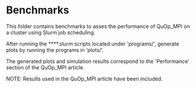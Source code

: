 Benchmarks
==========

This folder contains benchmarks to asses the performance of QuOp\_MPI on a cluster using Slurm job scheduling.

After running the ****.slurm scripts located under 'programs/', generate plots by running the programs in 'plots/'.

The generated plots and simulation results correspond to the 'Performance' section of the QuOp\_MPI article.

NOTE: Results used in the QuOp\_MPI article have been included.
